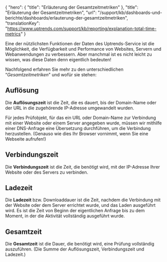 {
  "hero": {
    "title": "Erläuterung der Gesamtzeitmetriken"
  },
  "title": "Erläuterung der Gesamtzeitmetriken",
  "url": "/support/kb/dashboards-und-berichte/dashboards/erlauterung-der-gesamtzeitmetriken",
  "translationKey": "https://www.uptrends.com/support/kb/reporting/explanation-total-time-metrics"
}

Eine der nützlichsten Funktionen der Daten des Uptrends-Service ist die Möglichkeit, die Verfügbarkeit und Performance von Websites, Servern und Webanwendungen zu verbessern. Aber manchmal ist es nicht leicht zu wissen, was diese Daten denn eigentlich bedeuten!

Nachfolgend erfahren Sie mehr zu den unterschiedlichen “*Gesamtzeitmetriken*" und wofür sie stehen:

## Auflösung

Die **Auflösungszeit** ist die Zeit, die es dauert, bis der Domain-Name oder der URL in die zugehörende IP-Adresse umgewandelt wurden.

Für jedes Prüfobjekt, für das ein URL oder Domain-Name zur Verbindung mit einer Website oder einem Server angegeben wurde, müssen wir mithilfe einer DNS-Anfrage eine Übersetzung durchführen, um die Verbindung herzustellen. (Genauso wie dies Ihr Browser vornimmt, wenn Sie eine Webseite aufrufen!)

## Verbindungszeit

Die **Verbindungszeit** ist die Zeit, die benötigt wird, mit der IP-Adresse Ihrer Website oder des Servers zu verbinden.

## Ladezeit

Die **Ladezeit** bzw. Downloaddauer ist die Zeit, nachdem die Verbindung mit der Website oder dem Server errichtet wurde, und das Laden ausgeführt wird. Es ist die Zeit von Beginn der eigentlichen Anfrage bis zu dem Moment, in der die Aktivität vollständig ausgeführt wurde.

## Gesamtzeit

Die **Gesamtzeit** ist die Dauer, die benötigt wird, eine Prüfung vollständig auszuführen. (Die Summe der Auflösungszeit, Verbindungszeit und Ladezeit.)
